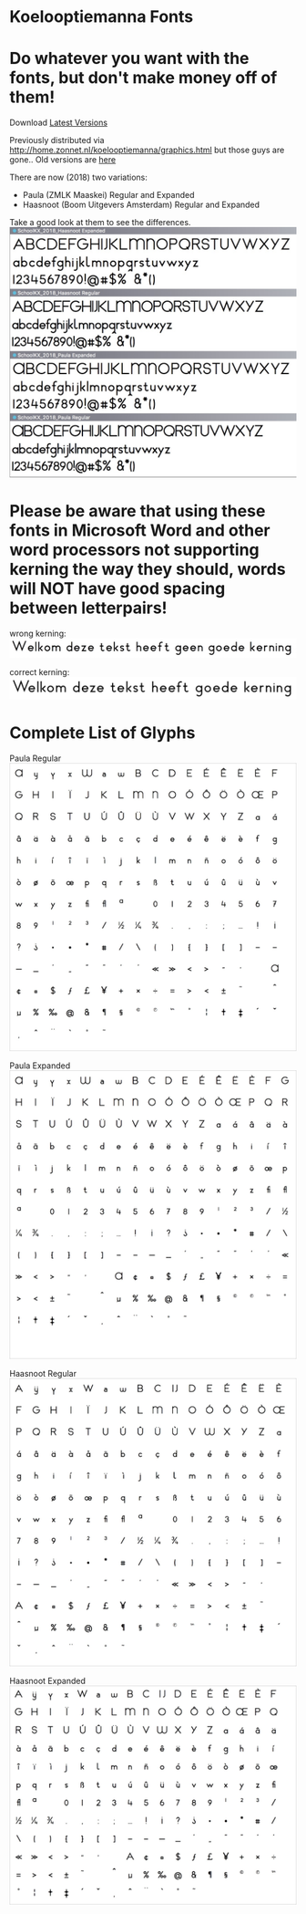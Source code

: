 # Koelooptiemanna Fonts
# Do whatever you want with the fonts, but don't make money off of them!

Download [Latest Versions](/Generated_Fonts/SchoolKX_2018.zip)

Previously distributed via http://home.zonnet.nl/koelooptiemanna/graphics.html
but those guys are gone..
Old versions are [here](/Generated_Fonts/Old/school.zip)

There are now (2018) two variations:
- Paula (ZMLK Maaskei) Regular and Expanded
- Haasnoot (Boom Uitgevers Amsterdam) Regular and Expanded

Take a good look at them to see the differences.
![screenshot_1](/images/overzicht.jpg?raw=true "overview")

# Please be aware that using these fonts in Microsoft Word and other word processors not supporting kerning the way they should, words will NOT have good spacing between letterpairs!
wrong kerning:
![screenshot_2](/images/fout.jpg?raw=true "Wrong Kerning (MS Word)")

correct kerning:
![screenshot_3](/images/goed.jpg?raw=true "Correct Kerning (Adobe Illustrator)")


# Complete List of Glyphs
Paula Regular
![screenshot_4](/images/paula_regular.jpg?raw=true "Paula Regular")

Paula Expanded
![screenshot_5](/images/paula_expanded.jpg?raw=true "Paula Expanded")

Haasnoot Regular
![screenshot_6](/images/haasnoot_regular.jpg?raw=true "Haasnoot Regular")

Haasnoot Expanded
![screenshot_7](/images/haasnoot_expanded.jpg?raw=true "Haasnoot Expanded")
